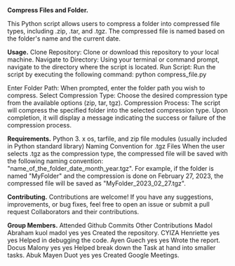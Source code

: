  ****Compress Files and Folder.****

This Python script allows users to compress a folder into compressed file types, including .zip, .tar, and .tgz. The compressed file is named based on the folder's name and the current date.


****Usage.****
Clone Repository: Clone or download this repository to your local machine.
Navigate to Directory: Using your terminal or command prompt, navigate to the directory where the script is located.
Run Script: Run the script by executing the following command:
python compress_file.py

Enter Folder Path: When prompted, enter the folder path you wish to compress.
Select Compression Type: Choose the desired compression type from the available options (zip, tar, tgz).
Compression Process: The script will compress the specified folder into the selected compression type. Upon completion, it will display a message indicating the success or failure of the compression process.


****Requirements.****
Python 3. x
os, tarfile, and zip file modules (usually included in Python standard library)
Naming Convention for .tgz Files
When the user selects .tgz as the compression type, the compressed file will be saved with the following naming convention: "name_of_the_folder_date_month_year.tgz". For example, if the folder is named "MyFolder" and the compression is done on February 27, 2023, the compressed file will be saved as "MyFolder_2023_02_27.tgz".


****Contributing.****
Contributions are welcome! If you have any suggestions, improvements, or bug fixes, feel free to open an issue or submit a pull request
Collaborators and their contributions.


****Group Members.****
Attended
Github Commits
Other Contributions
Madol Abraham kuol madol
yes
yes
Created the repository.
CYIZA Henriette
yes
yes
Helped in debugging the code.
Ayen Guech
yes
yes
Wrote the report.
Docus Malony
yes
yes
Helped break down the Task at hand into smaller tasks.
Abuk Mayen Duot
yes
yes
Created Google Meetings.









